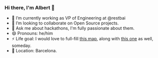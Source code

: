 ### Hi there, I'm Albert 👋

- 🔭 I’m currently working as VP of Engineering at @restbai
- 👯 I’m looking to collaborate on Open Source projects.
- 💬 Ask me about hackathons, I'm fully passionate about them.
- 😄 Pronouns: he/him
- ⚡ Life goal: I would love to full-fill [this map](https://asuarez.dev/travel), along with [this one](https://asuarez.dev/skratch) as well, someday.
- 📌 Location: Barcelona.
